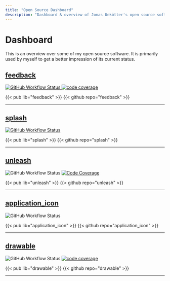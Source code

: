 ```yaml
---
title: "Open Source Dashboard"
description: "Dashboard & overview of Jonas Uekötter's open source software"
---
```

<style>
#content img {
    margin: auto;
}
</style>


# Dashboard

This is an overview over some of my open source software.
It is primarily used by myself to get a better impression of its current status.

## [feedback](https://github.com/ueman/feedback)

<a href="https://github.com/ueman/feedback/actions?query=workflow%3Abuild">
  <img style="display: inline" src="https://github.com/ueman/feedback/workflows/build/badge.svg?branch=master"
    alt="GitHub Workflow Status">
</a>
<a href="https://codecov.io/gh/ueman/feedback">
  <img style="display: inline" src="https://codecov.io/gh/ueman/feedback/branch/master/graph/badge.svg"
    alt="code coverage">
</a>

{{< pub lib="feedback" >}} 
{{< github repo="feedback" >}}

---

## [splash](https://github.com/ueman/splash)

<a href="https://github.com/ueman/splash/actions?query=workflow%3Abuild">
  <img style="display: inline" src="https://github.com/ueman/splash/workflows/build/badge.svg?branch=master" alt="GitHub Workflow Status">
</a>

{{< pub lib="splash" >}} 
{{< github repo="splash" >}}

---

## [unleash](https://github.com/ueman/unleash)

<img style="display: inline" src="https://github.com/ueman/unleash/workflows/unleash/badge.svg?branch=master" alt="GitHub Workflow Status">
<a href="https://codecov.io/gh/ueman/unleash">
  <img style="display: inline" src="https://codecov.io/gh/ueman/unleash/branch/master/graph/badge.svg" alt="Code Coverage">
</a>

{{< pub lib="unleash" >}} 
{{< github repo="unleash" >}}

---

## [application_icon](https://github.com/ueman/application_icon)

<img style="display: inline" src="https://github.com/ueman/application_icon/workflows/build/badge.svg?branch=master" alt="GitHub Workflow Status">

{{< pub lib="application_icon" >}} 
{{< github repo="application_icon" >}}

---

## [drawable](https://github.com/ueman/drawable)

<img style="display: inline" src="https://github.com/ueman/drawable/workflows/
build/badge.svg?branch=main" alt="GitHub Workflow Status">
<a href="https://codecov.io/gh/ueman/drawable"><img style="display: inline" src="https://codecov.io/gh/ueman/drawable/branch/main/graph/badge.svg" alt="code coverage"></a>

{{< pub lib="drawable" >}} 
{{< github repo="drawable" >}}

---
